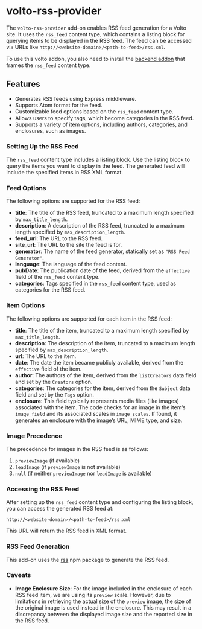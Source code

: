 # volto-rss-provider

The `volto-rss-provider` add-on enables RSS feed generation for a Volto site. It uses the `rss_feed` content type, which contains a listing block for querying items to be displayed in the RSS feed. The feed can be accessed via URLs like `http://<website-domain>/<path-to-feed>/rss.xml`.

To use this volto addon, you also need to install the [backend addon](https://github.com/collective/rss-provider) that frames the `rss_feed` content type.

## Features

- Generates RSS feeds using Express middleware.
- Supports Atom format for the feed.
- Customizable feed options based on the `rss_feed` content type.
- Allows users to specify tags, which become categories in the RSS feed.
- Supports a variety of item options, including authors, categories, and enclosures, such as images.


### Setting Up the RSS Feed

The `rss_feed` content type includes a listing block. Use the listing block to query the items you want to display in the feed. The generated feed will include the specified items in RSS XML format.

### Feed Options

The following options are supported for the RSS feed:

- **title**: The title of the RSS feed, truncated to a maximum length specified by `max_title_length`.
- **description**: A description of the RSS feed, truncated to a maximum length specified by `max_description_length`.
- **feed_url**: The URL to the RSS feed.
- **site_url**: The URL to the site the feed is for.
- **generator**: The name of the feed generator, statically set as `"RSS Feed Generator"`.
- **language**: The language of the feed content.
- **pubDate**: The publication date of the feed, derived from the `effective` field of the `rss_feed` content type.
- **categories**: Tags specified in the `rss_feed` content type, used as categories for the RSS feed.

### Item Options

The following options are supported for each item in the RSS feed:

- **title**: The title of the item, truncated to a maximum length specified by `max_title_length`.
- **description**: The description of the item, truncated to a maximum length specified by `max_description_length`.
- **url**: The URL to the item.
- **date**: The date the item became publicly available, derived from the `effective` field of the item.
- **author**: The authors of the item, derived from the `listCreators` data field and set by the `Creators` option.
- **categories**: The categories for the item, derived from the `Subject` data field and set by the `Tags` option.
- **enclosure**: This field typically represents media files (like images) associated with the item. The code checks for an image in the item’s `image_field` and its associated scales in `image_scales`. If found, it generates an enclosure with the image’s URL, MIME type, and size.

### Image Precedence

The precedence for images in the RSS feed is as follows:

1. `previewImage` (if available)
2. `leadImage` (if `previewImage` is not available)
3. `null` (if neither `previewImage` nor `leadImage` is available)

### Accessing the RSS Feed

After setting up the `rss_feed` content type and configuring the listing block, you can access the generated RSS feed at:

```
http://<website-domain>/<path-to-feed>/rss.xml
```

This URL will return the RSS feed in XML format.

### RSS Feed Generation

This add-on uses the [rss](https://www.npmjs.com/package/rss) npm package to generate the RSS feed.

### Caveats

- **Image Enclosure Size**: For the image included in the enclosure of each RSS feed item, we are using its `preview` scale. However, due to limitations in retrieving the actual size of the `preview` image, the size of the original image is used instead in the enclosure. This may result in a discrepancy between the displayed image size and the reported size in the RSS feed.
